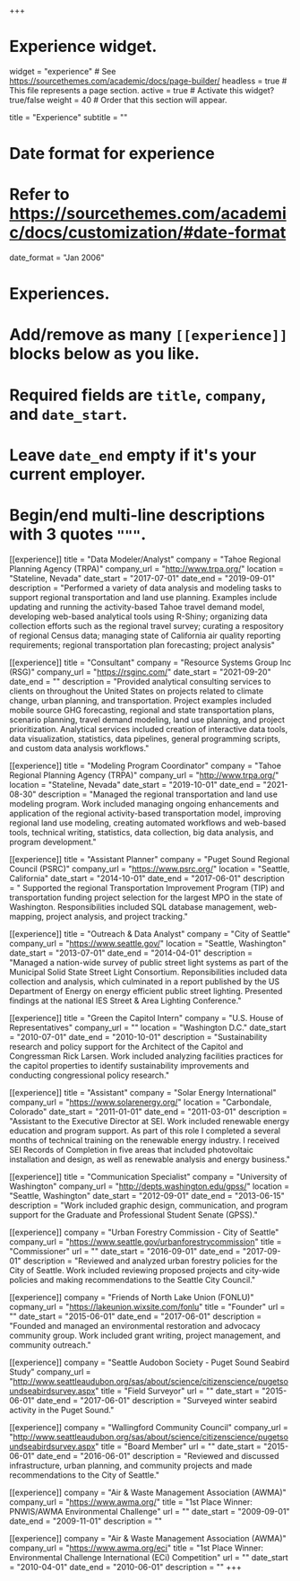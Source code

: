 +++
# Experience widget.
widget = "experience"  # See https://sourcethemes.com/academic/docs/page-builder/
headless = true  # This file represents a page section.
active = true  # Activate this widget? true/false
weight = 40  # Order that this section will appear.

title = "Experience"
subtitle = ""

# Date format for experience
#   Refer to https://sourcethemes.com/academic/docs/customization/#date-format
date_format = "Jan 2006"

# Experiences.
#   Add/remove as many `[[experience]]` blocks below as you like.
#   Required fields are `title`, `company`, and `date_start`.
#   Leave `date_end` empty if it's your current employer.
#   Begin/end multi-line descriptions with 3 quotes `"""`.

[[experience]]
  title = "Data Modeler/Analyst"
  company = "Tahoe Regional Planning Agency (TRPA)"
  company_url = "http://www.trpa.org/"
  location = "Stateline, Nevada"
  date_start = "2017-07-01"
  date_end = "2019-09-01"
  description = "Performed a variety of data analysis and modeling tasks to support regional transportation and land use planning. Examples include updating and running the activity-based Tahoe travel demand model, developing web-based analytical tools using R-Shiny; organizing data collection efforts such as the regional travel survey; curating a respository of regional Census data; managing state of California air quality reporting requirements; regional transportation plan forecasting; project analysis"

[[experience]]
  title = "Consultant"
  company = "Resource Systems Group Inc (RSG)"
  company_url = "https://rsginc.com/"
  date_start = "2021-09-20"
  date_end = ""
  description = "Provided analytical consulting services to clients on throughout the United States on projects related to climate change, urban planning, and transportation. Project examples included mobile source GHG forecasting, regional and state transportation plans, scenario planning, travel demand modeling, land use planning, and project prioritization. Analytical services included creation of interactive data tools, data visualization, statistics, data pipelines, general programming scripts, and custom data analysis workflows."
  
[[experience]]
  title = "Modeling Program Coordinator"
  company = "Tahoe Regional Planning Agency (TRPA)"
  company_url = "http://www.trpa.org/"
  location = "Stateline, Nevada"
  date_start = "2019-10-01"
  date_end = "2021-08-30"
  description = "Managed the regional transportation and land use modeling program. Work included managing ongoing enhancements and application of the regional activity-based transportation model, improving regional land use modeling, creating automated workflows and web-based tools, technical writing, statistics, data collection, big data analysis, and program development."
  
[[experience]]
  title = "Assistant Planner"
  company = "Puget Sound Regional Council (PSRC)"
  company_url = "https://www.psrc.org/"
  location = "Seattle, California"
  date_start = "2014-10-01"
  date_end = "2017-06-01"
  description = " Supported the regional Transportation Improvement Program (TIP) and transportation funding project selection for the largest MPO in the state of Washington. Responsibilities included SQL database management, web-mapping, project analysis, and project tracking."

[[experience]]
  title = "Outreach & Data Analyst"
  company = "City of Seattle"
  company_url = "https://www.seattle.gov/"
  location = "Seattle, Washington"
  date_start = "2013-07-01"
  date_end = "2014-04-01"
  description = "Managed a nation-wide survey of public street light systems as part of the Municipal Solid State Street Light Consortium. Reponsibilities included data collection and analysis, which culminated in a report published by the US Department of Energy on energy efficient public street lighting. Presented findings at the national IES Street & Area Lighting Conference."

[[experience]]
  title = "Green the Capitol Intern"
  company = "U.S. House of Representatives"
  company_url = ""
  location = "Washington D.C."
  date_start = "2010-07-01"
  date_end = "2010-10-01"
  description = "Sustainability research and policy support for the Architect of the Capitol and Congressman Rick Larsen. Work included analyzing facilities practices for the capitol properties to identify sustainability improvements and conducting  congressional policy research."

[[experience]]
  title = "Assistant"
  company = "Solar Energy International"
  company_url = "https://www.solarenergy.org/"
  location = "Carbondale, Colorado"
  date_start = "2011-01-01"
  date_end = "2011-03-01"
  description = "Assistant to the Executive Director at SEI. Work included renewable energy education and program support. As part of this role I completed a several months of technical training on the renewable energy industry. I received SEI Records of Completion in five areas that included photovoltaic installation and design, as well as renewable analysis and energy business."
  
[[experience]]
  title = "Communication Specialist"
  company = "University of Washington"
  company_url = "http://depts.washington.edu/gpss/"
  location = "Seattle, Washington"
  date_start = "2012-09-01"
  date_end = "2013-06-15"
  description = "Work included graphic design, communication, and program support for the Graduate and Professional Student Senate (GPSS)."


[[experience]]
  company = "Urban Forestry Commission - City of Seattle"
  company_url = "https://www.seattle.gov/urbanforestrycommission"
  title = "Commissioner"
  url = ""
  date_start = "2016-09-01"
  date_end = "2017-09-01" 
  description = "Reviewed and analyzed urban forestry policies for the City of Seattle. Work included reviewing proposed projects and city-wide policies and making recommendations to the Seattle City Council."
  
[[experience]]
  company = "Friends of North Lake Union (FONLU)"
  copmany_url = "https://lakeunion.wixsite.com/fonlu"
  title = "Founder"
  url = ""
  date_start = "2015-06-01"
  date_end = "2017-06-01"
  description = "Founded and managed an environmental restoration and advocacy community group. Work included grant writing, project management, and community outreach."
  
[[experience]]
  company = "Seattle Audobon Society - Puget Sound Seabird Study"
  company_url = "http://www.seattleaudubon.org/sas/about/science/citizenscience/pugetsoundseabirdsurvey.aspx"
  title = "Field Surveyor"
  url = ""
  date_start = "2015-06-01"
  date_end = "2017-06-01"
  description = "Surveyed winter seabird activity in the Puget Sound."
  
[[experience]]
  company = "Wallingford Community Council"
  company_url = "http://www.seattleaudubon.org/sas/about/science/citizenscience/pugetsoundseabirdsurvey.aspx"
  title = "Board Member"
  url = ""
  date_start = "2015-06-01"
  date_end = "2016-06-01"
  description = "Reviewed and discussed infrastructure, urban planning, and community projects and made recommendations to the City of Seattle."

[[experience]]
  company = "Air & Waste Management Association (AWMA)"
  company_url = "https://www.awma.org/"
  title = "1st Place Winner: PNWIS/AWMA Environmental Challenge"
  url = ""
  date_start = "2009-09-01"
  date_end = "2009-11-01"
  description = ""
  
[[experience]]
  company = "Air & Waste Management Association (AWMA)"
  company_url = "https://www.awma.org/eci"
  title = "1st Place Winner: Environmental Challenge International (ECi) Competition"
  url = ""
  date_start = "2010-04-01"
  date_end = "2010-06-01"
  description = ""
+++
